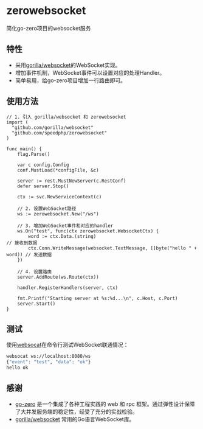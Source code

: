 # zerowebsocket

简化go-zero项目的websocket服务

## 特性

- 采用[gorilla/websocket](https://github.com/gorilla/websocket)的WebSocket实现。
- 增加事件机制，WebSocket事件可以设置对应的处理Handler。
- 简单易用，给go-zero项目增加一行路由即可。

## 使用方法

```
// 1. 引入 gorilla/websocket 和 zerowebsocket
import (
  "github.com/gorilla/websocket"
  "github.com/speedphp/zerowebsocket"
)

func main() {
	flag.Parse()

	var c config.Config
	conf.MustLoad(*configFile, &c)

	server := rest.MustNewServer(c.RestConf)
	defer server.Stop()

	ctx := svc.NewServiceContext(c)

	// 2. 设置WebSocket路径
	ws := zerowebsocket.New("/ws")

	// 3. 增加WebSocket事件和对应的handler
	ws.On("test", func(ctx zerowebsocket.WebsocketCtx) {
		word := ctx.Data.(string)                                           // 接收到数据
		ctx.Conn.WriteMessage(websocket.TextMessage, []byte("hello " + word)) // 发送数据
	})

	// 4. 设置路由
	server.AddRoute(ws.Route(ctx))

	handler.RegisterHandlers(server, ctx)

	fmt.Printf("Starting server at %s:%d...\n", c.Host, c.Port)
	server.Start()
}
```

## 测试

使用[websocat](https://github.com/vi/websocat)在命令行测试WebSocket联通情况：

```bash
websocat ws://localhost:8080/ws
{"event": "test", "data": "ok"}
hello ok
```

## 感谢

- [go-zero](https://github.com/zeromicro/go-zero) 是一个集成了各种工程实践的 web 和 rpc 框架。通过弹性设计保障了大并发服务端的稳定性，经受了充分的实战检验。
- [gorilla/websocket](https://github.com/gorilla/websocket) 常用的Go语言WebSocket库。
